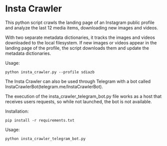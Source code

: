 Insta Crawler
=============

This python script crawls the landing page of an Instagram public profile and analyze the last 12 media items, downloading new images and videos.

With two separate metadata dictionaries, it tracks the images and videos downloaded to the local filesystem. If new images or videos appear in the landing page of the profile, the script downloads them and update the metadata dictionaries.

Usage:
```
python insta_crawler.py --profile sdiazb
```

The Insta Crawler can also be used through Telegram with a bot called InstaCrawlerBot(telegram.me/InstaCrawlerBot).

The execution of the insta_crawler_telegram_bot.py file works as a host that receives users requests, so while not launched, the bot is not available.

Installation:
```
pip install -r requirements.txt
```

Usage:
```
python insta_crawler_telegram_bot.py
```
